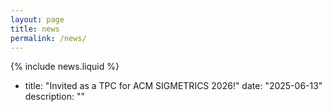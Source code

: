 ```yaml
---
layout: page
title: news
permalink: /news/
---
```


{% include news.liquid %}

- title: "Invited as a TPC for ACM SIGMETRICS 2026!"
  date: "2025-06-13"
  description: ""

